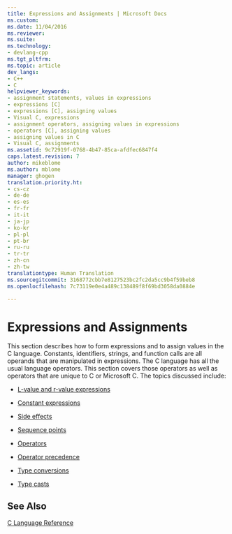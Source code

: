 ```yaml
---
title: Expressions and Assignments | Microsoft Docs
ms.custom: 
ms.date: 11/04/2016
ms.reviewer: 
ms.suite: 
ms.technology:
- devlang-cpp
ms.tgt_pltfrm: 
ms.topic: article
dev_langs:
- C++
- C
helpviewer_keywords:
- assignment statements, values in expressions
- expressions [C]
- expressions [C], assigning values
- Visual C, expressions
- assignment operators, assigning values in expressions
- operators [C], assigning values
- assigning values in C
- Visual C, assignments
ms.assetid: 9c72919f-0768-4b47-85ca-afdfec6847f4
caps.latest.revision: 7
author: mikeblome
ms.author: mblome
manager: ghogen
translation.priority.ht:
- cs-cz
- de-de
- es-es
- fr-fr
- it-it
- ja-jp
- ko-kr
- pl-pl
- pt-br
- ru-ru
- tr-tr
- zh-cn
- zh-tw
translationtype: Human Translation
ms.sourcegitcommit: 3168772cbb7e8127523bc2fc2da5cc9b4f59beb8
ms.openlocfilehash: 7c73119e0e4a489c138489f8f69bd3058da0884e

---
```

# Expressions and Assignments
This section describes how to form expressions and to assign values in the C language. Constants, identifiers, strings, and function calls are all operands that are manipulated in expressions. The C language has all the usual language operators. This section covers those operators as well as operators that are unique to C or Microsoft C. The topics discussed include:  
  
-   [L-value and r-value expressions](../c-language/l-value-and-r-value-expressions.md)  
  
-   [Constant expressions](../c-language/c-constant-expressions.md)  
  
-   [Side effects](../c-language/side-effects.md)  
  
-   [Sequence points](../c-language/c-sequence-points.md)  
  
-   [Operators](../c-language/c-operators.md)  
  
-   [Operator precedence](../c-language/precedence-and-order-of-evaluation.md)  
  
-   [Type conversions](../c-language/type-conversions-c.md)  
  
-   [Type casts](../c-language/type-cast-conversions.md)  
  
## See Also  
 [C Language Reference](../c-language/c-language-reference.md)


<!--HONumber=Jan17_HO1-->


